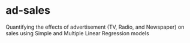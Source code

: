 # ad-sales
Quantifying the effects of advertisement (TV, Radio, and Newspaper) on sales using Simple and Multiple Linear Regression models
